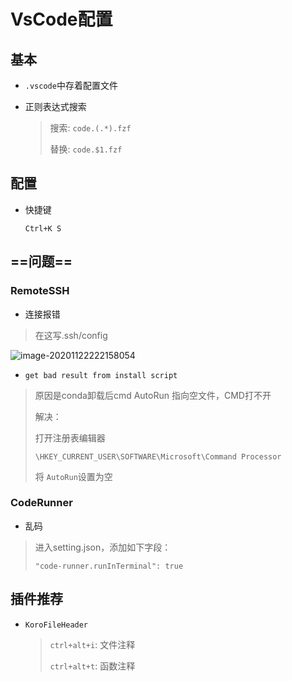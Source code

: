<!-- 
title: VsCode
sort: 
-->

# VsCode配置

## 基本

- `.vscode`中存着配置文件
- 正则表达式搜索

  > 搜索: `code.(.*).fzf`
  >
  > 替换:  `code.$1.fzf`
  >

## 配置

- 快捷键

  `Ctrl+K S`

## ==问题==

### RemoteSSH

- 连接报错

> 在这写.ssh/config

![image-20201122222158054](https://gitee.com//nmdfzf404/Image-hosting/raw/master/2020/image-20201122222158054.png)

- `get bad result from install script`

> 原因是conda卸载后cmd AutoRun 指向空文件，CMD打不开
>
> 解决：
>
> 打开注册表编辑器
>
> `\HKEY_CURRENT_USER\SOFTWARE\Microsoft\Command Processor`
>
> 将 `AutoRun`设置为空

### CodeRunner

- 乱码

> 进入setting.json，添加如下字段：
>
> `"code-runner.runInTerminal": true`

## 插件推荐

- `KoroFileHeader`

  > `ctrl+alt+i`: 文件注释
  >
  > `ctrl+alt+t`: 函数注释
  >
